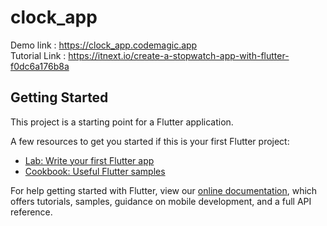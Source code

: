 # clock_app

Demo link : https://clock_app.codemagic.app
<br/>
Tutorial Link : https://itnext.io/create-a-stopwatch-app-with-flutter-f0dc6a176b8a
<br/>


## Getting Started

This project is a starting point for a Flutter application.

A few resources to get you started if this is your first Flutter project:

- [Lab: Write your first Flutter app](https://flutter.dev/docs/get-started/codelab)
- [Cookbook: Useful Flutter samples](https://flutter.dev/docs/cookbook)

For help getting started with Flutter, view our
[online documentation](https://flutter.dev/docs), which offers tutorials,
samples, guidance on mobile development, and a full API reference.
